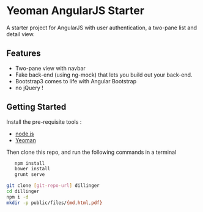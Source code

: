 Yeoman AngularJS Starter
============================

A starter project for AngularJS with user authentication, a two-pane list and detail view.

Features
--------

* Two-pane view with navbar
* Fake back-end (using ng-mock) that lets you build out your back-end.
* Bootstrap3 comes to life with Angular Bootstrap
* no jQuery !

Getting Started
-------------

Install the pre-requisite tools :

*  [node.js](http://nodejs.org/download/)
*  [Yeoman](http://yeoman.io/)

Then clone this repo, and run the following commands in a terminal

```sh
   npm install
   bower install
   grunt serve
```

```sh
git clone [git-repo-url] dillinger
cd dillinger
npm i -d
mkdir -p public/files/{md,html,pdf}
```